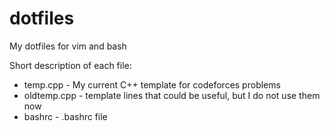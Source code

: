 # dotfiles
My dotfiles for vim and bash

Short description of each file:
 - temp.cpp - My current C++ template for codeforces problems
 - oldtemp.cpp - template lines that could be useful, but I do not use them now
 - bashrc - .bashrc file

